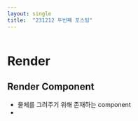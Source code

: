 ```yaml
---
layout: single
title:  "231212 두번째 포스팅"
---
```


```cpp

```
# Render
## Render Component
* 물체를 그려주기 위해 존재하는 component
* 
